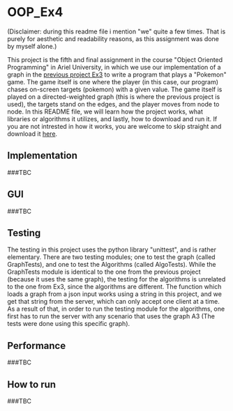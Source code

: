 # OOP_Ex4
(Disclaimer: during this readme file i mention "we" quite a few times. That is purely for aesthetic and readability reasons, as this assignment was done by myself alone.)

This project is the fifth and final assignment in the course "Object Oriented Programming" in Ariel University, in which we use our implementation of a graph in the [previous project Ex3](https://github.com/danielzk107/OOP_Ex3) to write a program that plays a "Pokemon" game. The game itself is one where the player (in this case, our program) chases on-screen targets (pokemon) with a given value. The game itself is played on a directed-weighted graph (this is where the previous project is used), the targets stand on the edges, and the player moves from node to node. In this README file, we will learn how the project works, what libraries or algorithms it utilizes, and lastly, how to download and run it. If you are not intrested in how it works, you are welcome to skip straight and download it [here](https://www.youtube.com/watch?v=2ocykBzWDiM&t=0s).

## Implementation

###TBC

## GUI

###TBC

## Testing

The testing in this project uses the python library "unittest", and is rather elementary. There are two testing modules; one to test the graph (called GraphTests), and one to test the Algorithms (called AlgoTests). While the GraphTests module is identical to the one from the previous project (because it uses the same graph), the testing for the algorithms is unrelated to the one from Ex3, since the algorithms are different. The function which loads a graph from a json input works using a string in this project, and we get that string from the server, which can only accept one client at a time. As a result of that, in order to run the testing module for the algorithms, one first has to run the server with any scenario that uses the graph A3 (The tests were done using this specific graph). 

## Performance

###TBC

## How to run

###TBC
